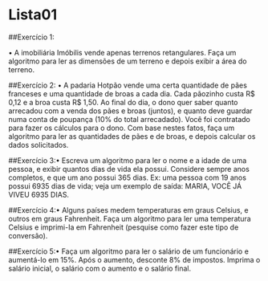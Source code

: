 # Lista01

##Exercício 1:

• A imobiliária Imóbilis vende apenas terrenos retangulares. Faça um algoritmo para ler as dimensões de um terreno e depois exibir a área do terreno.

##Exercício 2:
• A padaria Hotpão vende uma certa quantidade de pães franceses e uma quantidade de broas a cada dia. Cada pãozinho custa R$ 0,12 e a broa custa R$ 1,50. Ao final do dia, o dono quer saber quanto arrecadou com a venda dos pães e broas (juntos), e quanto deve guardar numa conta de poupança (10% do total arrecadado). Você foi contratado para fazer os cálculos para o dono. Com base nestes fatos, faça um algoritmo para ler as quantidades de pães e de broas, e depois calcular os dados solicitados.



##Exercício 3:• Escreva um algoritmo para ler o nome e a idade de uma pessoa, e exibir quantos dias de vida ela possui. Considere sempre anos completos, e que um ano possui 365 dias. Ex: uma pessoa com 19 anos possui 6935 dias de vida; veja um exemplo de saída: MARIA, VOCÊ JÁ VIVEU 6935 DIAS.



##Exercício 4:• Alguns países medem temperaturas em graus Celsius, e outros em graus Fahrenheit. Faça um algoritmo para ler uma temperatura Celsius e imprimi-Ia em Fahrenheit (pesquise como fazer este tipo de conversão).



##Exercício 5:• Faça um algoritmo para ler o salário de um funcionário e aumentá-lo em 15%. Após o aumento, desconte 8% de impostos. Imprima o salário inicial, o salário com o aumento e o salário final.
